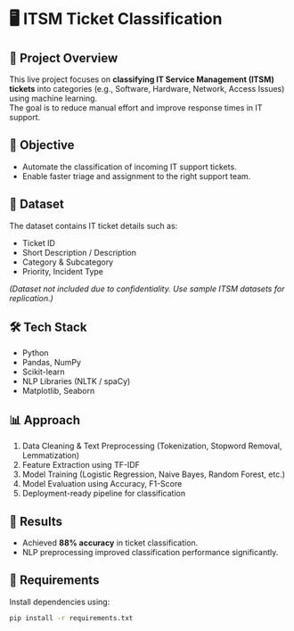 # 🖥️ ITSM Ticket Classification

## 📌 Project Overview
This live project focuses on **classifying IT Service Management (ITSM) tickets** into categories (e.g., Software, Hardware, Network, Access Issues) using machine learning.  
The goal is to reduce manual effort and improve response times in IT support.  

## 🎯 Objective
- Automate the classification of incoming IT support tickets.  
- Enable faster triage and assignment to the right support team.  

## 📂 Dataset
The dataset contains IT ticket details such as:  
- Ticket ID  
- Short Description / Description  
- Category & Subcategory  
- Priority, Incident Type  

*(Dataset not included due to confidentiality. Use sample ITSM datasets for replication.)*  

## 🛠️ Tech Stack
- Python  
- Pandas, NumPy  
- Scikit-learn  
- NLP Libraries (NLTK / spaCy)  
- Matplotlib, Seaborn  

## 📊 Approach
1. Data Cleaning & Text Preprocessing (Tokenization, Stopword Removal, Lemmatization)  
2. Feature Extraction using TF-IDF  
3. Model Training (Logistic Regression, Naive Bayes, Random Forest, etc.)  
4. Model Evaluation using Accuracy, F1-Score  
5. Deployment-ready pipeline for classification  

## 🚀 Results
- Achieved **88% accuracy** in ticket classification.  
- NLP preprocessing improved classification performance significantly.  

## 📌 Requirements
Install dependencies using:  
```bash
pip install -r requirements.txt

